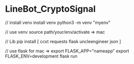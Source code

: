 # LineBot_CryptoSignal

// install venv
install venv python3 -m venv "myenv"

// use venv
source path/your/env/activate => mac

// Lib
pip install [ ccxt 
              requests 
              flask 
              uncleengineer
              json
            ]

// use flask
for mac => export FLASK_APP="nameapp"
           export FLASK_ENV=development
           flask run
